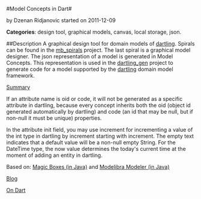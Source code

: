 
#Model Concepts in Dart#

by Dzenan Ridjanovic
started on 2011-12-09

**Categories**: design tool, graphical models, canvas, local storage, json.

##Description
A graphical design tool for domain models of
[dartling](https://github.com/dzenanr/dartling).
Spirals can be found in the [mb_spirals](https://github.com/dzenanr/mb_spirals)
project.
The last spiral is a graphical model designer.
The json representation of a model is generated in Model Concepts.
This representation is used in the
[dartling_gen](https://github.com/dzenanr/dartling_gen) project to
generate code for a model supported by the
[dartling](https://github.com/dzenanr/dartling) domain model framework.

[Summary](http://goo.gl/DqF7d)

If an attribute name is oid or code, it will not be generated as a specific
attribute in dartling, because every concept inherits both the
oid (object id generated automatically by dartling) and
code (an id that may be null, but if non-null it must be unique) properties.

In the attribute init field, you may use increment for incrementing a value
of the int type in dartling by increment starting with increment.
The empty text indicates that a default value will be a non-null empty String.
For the DateTime type, the now value determines the today's current time
at the moment of adding an entity in dartling.

Based on:
[Magic Boxes (in Java)](http://code.google.com/p/magic-boxes/)
and
[Modelibra Modeler (in Java)](http://www.modelibra.org/)

[Blog](http://dzenanr.github.io/)

[On Dart](https://plus.google.com/+OndartMe)

